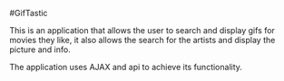 #GifTastic

This is an application that allows the user to search and display gifs for movies
they like, it also allows the search for the artists and display the picture and info.

The application uses AJAX and api to achieve its functionality.
